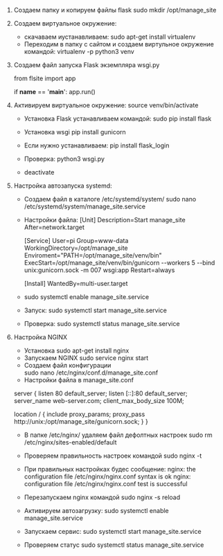 1. Создаем папку и копируем файлы flask 
	sudo mkdir /opt/manage_site
	
2. Создаем виртуальное окружение:
	- скачаваем иустанавливаем: 
	   sudo apt-get install virtualenv
	- Переходим в папку с сайтом и создаем виртульное окружение командой:
	    virtualenv -p python3 venv

3. Создаем файл запуска Flask экземпляра wsgi.py
	
	from flsite import app

	if __name__ == '__main__':
    		app.run()

4. Активируем виртуальное окружение:
	   source venv/bin/activate 
    - Установка Flask устанавливаем командой:
	   sudo pip install flask

    - Установка wsgi 
	   pip install gunicorn
	- Если нужно устанавливаем:
	   pip install flask_login
	- Проверка:
	   python3 wsgi.py
	- deactivate

5. Настройка автозапуска systemd: 
	- Создаем файл в каталоге /etc/systemd/system/
	    sudo nano /etc/systemd/system/manage_site.service
	- Настройки файла:
		[Unit]
		Description=Start manage_site
		After=network.target

		[Service]
		User=pi
		Group=www-data
		WorkingDirectory=/opt/manage_site
		Enviroment="PATH=/opt/manage_site/venv/bin"
		ExecStart=/opt/manage_site/venv/bin/gunicorn  --workers 5 --bind unix:gunicorn.sock -m 007 wsgi:app
        Restart=always
		
		[Install]
		 WantedBy=multi-user.target
	
	- sudo systemctl enable manage_site.service
	- Запуск:
	   sudo systemctl start manage_site.service 
	- Проверка:
	   sudo systemctl status manage_site.service


5. Настройка NGINX
	- Установка
	    sudo apt-get install nginx
	- Запускаем NGINX
	    sudo service nginx start
	- Создаем файл конфигурации   
 	    sudo nano /etc/nginx/conf.d/manage_site.conf
	- Настройки файла в manage_site.conf
		
	
	server {
    listen 80 default_server;
    listen [::]:80 default_server;
    server_name web-server.com;
    client_max_body_size 100M;

    location / {
    include proxy_params;
    proxy_pass http://unix:/opt/manage_site/gunicorn.sock;
    }
   }
    
	- В папке /etc/nginx/ удаляем файл дефолтных настроек
	      sudo rm /etc/nginx/sites-enabled/default
	- Проверяем правильность настроек командой 
		sudo nginx -t
	- При правильных настройках будес сообщение: 
		nginx: the configuration file /etc/nginx/nginx.conf syntax is ok
		nginx: configuration file /etc/nginx/nginx.conf test is successful
	- Перезапускаем nginx командой 
		sudo nginx -s reload


	- Активируем автозагрузку:
                sudo systemctl enable  manage_site.service
	- Запускаем сервис:
                sudo systemctl start manage_site.service
	- Проверяем статус
				sudo systemctl status manage_site.service
				
